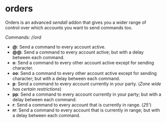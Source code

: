 # orders
Orders is an advanced *sendall* addon that gives you a wider range of control over which accounts you want to send commands too.

*Commands: //ord <command>*  
- __@__: Send a command to every account active.
- __@@__: Send a command to every account active; but with a delay between each command.
- __o__: Send a command to every other account active except for sending character.
- __oo__: Send a command to every other account active except for sending character; but with a delay between each command.
- __p__: Send a command to every account currently in your party. (*Zone wide has certain restrictions*)
- __pp__:  Send a command to every account currently in your party; but with a delay between each command.
- __r__: Send a command to every account that is currently in range. (*25'*)
- __rr__:  Send a command to every account that is currently in range; but with a delay between each command.
